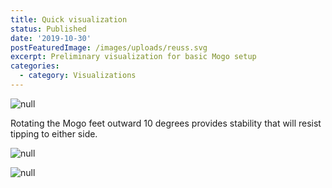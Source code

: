 ```yaml
---
title: Quick visualization
status: Published
date: '2019-10-30'
postFeaturedImage: /images/uploads/reuss.svg
excerpt: Preliminary visualization for basic Mogo setup
categories:
  - category: Visualizations
---
```

![null](/images/uploads/rotated-10-degrees.jpg)

Rotating the Mogo feet outward 10 degrees provides stability that will resist tipping to either side.

![null](/images/uploads/basic-placement.jpg)

![null](/images/uploads/mogo-figure.jpg)
